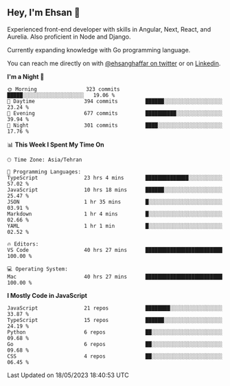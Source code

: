 ## Hey, I'm Ehsan 👋
<!-- <img src="https://user-images.githubusercontent.com/1303154/88677602-1635ba80-d120-11ea-84d8-d263ba5fc3c0.gif" width="20px" alt="hi"> -->

 Experienced front-end developer with skills in Angular, Next, React, and Aurelia. Also proficient in Node and Django.
 
 Currently expanding knowledge with Go programming language.
<!-- My major stack in Front-End development is Angular and Laravel but not limited to that. -->
<!-- My preferred Database is MongoDB -->
<!-- Aspiring Developer(focused on FrontEnd) which interested in the assembly programming language. -->

<!-- - 🔭 I’m currently working on [Komodoro](https://komodoro.io), [fullestStack](https://github.com/neekware/FullestStack) and [PlotSet](http://plotset.com/). -->
<!-- - 📒 Getting Started with C++ Programming Language. -->
<!-- 🌱 I’m currently learning something. -->
<!-- - 😄 I enjoy Python, C/C++ and assembly -->

<!-- **📫 How to reach me:** -->

You can reach me directly on with [@ehsanghaffar on twitter](https://twitter.com/ehsanghaffarii) or on [Linkedin](https://www.linkedin.com/in/ehsanghaffarii).

<!-- [![twitter](https://img.shields.io/twitter/url?color=blue&label=twitter&logo=twitter&style=plastic&url=https%3A%2F%2Ftwitter.com%2Fehsanghaffar%2Ffollow)](https://twitter.com/ehsanghaffar) -->
<!-- [![Instagram](https://img.shields.io/badge/Instagram%20Page-Follow-E4405F?logo=instagram)](https://www.instagram.com/ehsanghaffarii) -->
<!-- [![LinkedIn](https://img.shields.io/badge/LinkedIn-Follow-0077B5?logo=linkedin)](https://www.linkedin.com/in/ehsanghaffarii) -->

<!-- [![wakatime](https://wakatime.com/badge/user/f0b0dc2d-d692-4e9a-a6ed-667b80d7dd34.svg)](https://wakatime.com/@ehsandev)
![](https://komarev.com/ghpvc/?username=ehsanghaffar) -->

<!-- #### 💾 Which technology I know?

[![TypeScript](https://badgen.net/badge/icon/typescript?icon=typescript&label)](https://typescriptlang.org)
![JavaScript](https://img.shields.io/badge/javascript-%23323330.svg?style=flat-squire&logo=javascript&logoColor=%23F7DF1E)
![Angular](https://img.shields.io/badge/angular-%23DD0031.svg?style=flat-squire&logo=angular&logoColor=white)
![Aurelia](https://img.shields.io/badge/aurelia-%23ED2B88.svg?style=flat-squire&logo=aurelia&logoColor=fff) -->

 
<!-- ![ehsanghaffar's Stats](https://github-readme-stats.vercel.app/api?username=ehsanghaffar&theme=vue-dark&show_icons=true&hide_border=false&count_private=true) -->


<!-- ![ehsanghaffar's Top Languages](https://github-readme-stats.vercel.app/api/top-langs/?username=ehsanghaffar&hide=html,blade,handlebars,php,css&theme=vue-dark&show_icons=true&hide_border=false&layout=compact) -->


<!--START_SECTION:waka-->
**I'm a Night 🦉** 

```text
🌞 Morning                323 commits         █████░░░░░░░░░░░░░░░░░░░░   19.06 % 
🌆 Daytime                394 commits         ██████░░░░░░░░░░░░░░░░░░░   23.24 % 
🌃 Evening                677 commits         ██████████░░░░░░░░░░░░░░░   39.94 % 
🌙 Night                  301 commits         ████░░░░░░░░░░░░░░░░░░░░░   17.76 % 
```


📊 **This Week I Spent My Time On** 

```text
🕑︎ Time Zone: Asia/Tehran

💬 Programming Languages: 
TypeScript               23 hrs 4 mins       ██████████████░░░░░░░░░░░   57.02 % 
JavaScript               10 hrs 18 mins      ██████░░░░░░░░░░░░░░░░░░░   25.47 % 
JSON                     1 hr 35 mins        █░░░░░░░░░░░░░░░░░░░░░░░░   03.91 % 
Markdown                 1 hr 4 mins         █░░░░░░░░░░░░░░░░░░░░░░░░   02.66 % 
YAML                     1 hr 1 min          █░░░░░░░░░░░░░░░░░░░░░░░░   02.52 % 

🔥 Editors: 
VS Code                  40 hrs 27 mins      █████████████████████████   100.00 % 

💻 Operating System: 
Mac                      40 hrs 27 mins      █████████████████████████   100.00 % 
```

**I Mostly Code in JavaScript** 

```text
JavaScript               21 repos            ████████░░░░░░░░░░░░░░░░░   33.87 % 
TypeScript               15 repos            ██████░░░░░░░░░░░░░░░░░░░   24.19 % 
Python                   6 repos             ██░░░░░░░░░░░░░░░░░░░░░░░   09.68 % 
Go                       6 repos             ██░░░░░░░░░░░░░░░░░░░░░░░   09.68 % 
CSS                      4 repos             ██░░░░░░░░░░░░░░░░░░░░░░░   06.45 % 
```




 Last Updated on 18/05/2023 18:40:53 UTC
<!--END_SECTION:waka-->

